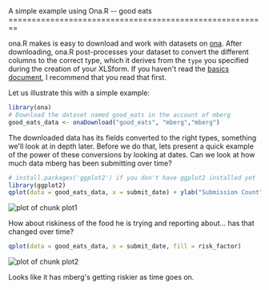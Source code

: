 <link href="http://kevinburke.bitbucket.org/markdowncss/markdown.css" rel="stylesheet"></link>
A simple example using Ona.R -- good eats
========================================================

ona.R makes is easy to download and work with datasets on [ona](https://ona.io). After downloading, ona.R post-processes your dataset to convert the different columns to the correct type, which it derives from the `type` you specified during the creation of your XLSform. If you haven't read the [basics document](https://github.com/onaio/ona.R/demo/Basics_of_ona.R.html), I recommend that you read that first.

Let us illustrate this with a simple example:


```r
library(ona)
# Download the dataset named good_eats in the account of mberg
good_eats_data <- onaDownload("good_eats", "mberg","mberg")
```


The downloaded data has its fields converted to the right types, something we'll look at in depth later. Before we do that, lets present a quick example of the power of these conversions by looking at dates. Can we look at how much data mberg has been submitting over time?


```r
# install.packages('ggplot2') if you don't have ggplot2 installed yet
library(ggplot2)
qplot(data = good_eats_data, x = submit_date) + ylab("Submission Count")
```

![plot of chunk plot1](figure/plot1.png) 


How about riskiness of the food he is trying and reporting about... has that changed over time?

```r
qplot(data = good_eats_data, x = submit_date, fill = risk_factor)
```

![plot of chunk plot2](figure/plot2.png) 

Looks like it has mberg's getting riskier as time goes on.
